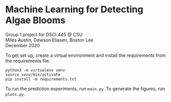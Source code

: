 # Machine Learning for Detecting Algae Blooms
Group 1 project for DSCI 445 @ CSU  
Miles Austin, Dawson Eliasen, Boston Lee  
December 2020

To get set up, create a virtual environment and install the requirements from the requirements file.

```
python3 -m virtualenv venv
source venv/bin/activate
pip install -m requirements.txt
```

To run the prediction experiments, run `main.py`. To generate the figures, run `plots.py`.
